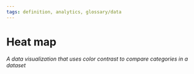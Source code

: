 ```yaml
---
tags: definition, analytics, glossary/data
---
```

#  Heat map
*A data visualization that uses color contrast to compare categories in a dataset*